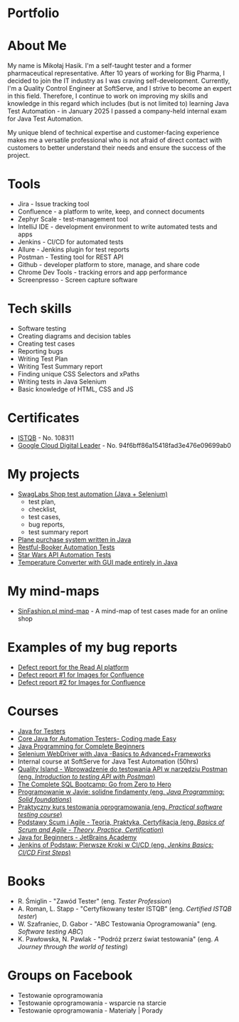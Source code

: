 # Portfolio
# About Me
My name is Mikołaj Hasik. I'm a self-taught tester and a former pharmaceutical representative. After 10 years of working for Big Pharma, I decided to join the IT industry as I was craving self-development. Currently, I'm a Quality Control Engineer at SoftServe, and I strive to become an expert in this field. Therefore, I continue to work on improving my skills and knowledge in this regard which includes (but is not limited to) learning Java Test Automation - in January 2025 I passed a company-held internal exam for Java Test Automation.

My unique blend of technical expertise and customer-facing experience makes me a versatile professional who is not afraid of direct contact with customers to better understand their needs and ensure the success of the project.

# Tools
* Jira - Issue tracking tool
* Confluence - a platform to write, keep, and connect documents
* Zephyr Scale - test-management tool
* IntelliJ IDE - development environment to write automated tests and apps
* Jenkins - CI/CD for automated tests
* Allure - Jenkins plugin for test reports
* Postman - Testing tool for REST API
* Github - developer platform to store, manage, and share code
* Chrome Dev Tools - tracking errors and app performance
* Screenpresso - Screen capture software

# Tech skills
* Software testing
* Creating diagrams and decision tables
* Creating test cases
* Reporting bugs
* Writing Test Plan
* Writing Test Summary report
* Finding unique CSS Selectors and xPaths
* Writing tests in Java Selenium
* Basic knowledge of HTML, CSS and JS

# Certificates
* [ISTQB](https://app.skillsclub.com/credential/52997-93f5676ca8806eab61f7999cdf1ad6c9717ab9bf67f0355332e72731be48b4c6) - No. 108311
* [Google Cloud Digital Leader](https://www.credly.com/badges/016bc1d7-a941-45ec-a298-7728289c653b/public_url) - No. 94f6bff86a15418fad3e476e09699ab0

# My projects
* [SwagLabs Shop test automation (Java + Selenium)](https://github.com/MiketHas/SwagLabsShopTA)
  - test plan,
  - checklist,
  - test cases,
  - bug reports,
  - test summary report
* [Plane purchase system written in Java](https://github.com/MiketHas/Mikolaj_Airport)
* [Restful-Booker Automation Tests](https://github.com/MiketHas/Restful_Booker)
* [Star Wars API Automation Tests](https://github.com/MiketHas/SWAPI)
* [Temperature Converter with GUI made entirely in Java](https://github.com/MiketHas/temperature-converter)

# My mind-maps
* [SinFashion.pl mind-map](https://drive.google.com/file/d/1tx-o5SVhBwrlx3_BXXBwlz_mGsQXk9gG/view?usp=sharing) - A mind-map of test cases made for an online shop

# Examples of my bug reports
* [Defect report for the Read AI platform](https://drive.google.com/file/d/1Rdh7R7xPuJD-umPk4gIEgfD4e617lzRw/view?usp=sharing)
* [Defect report #1 for Images for Confluence](https://drive.google.com/file/d/11L3tBrI-rVhe855T7jZQtdkOR-G9MRGr/view?usp=sharing)
* [Defect report #2 for Images for Confluence](https://drive.google.com/file/d/1LXd5a60gx0B7Guye527qS1TAlL8tROyj/view?usp=sharing)

# Courses
* [Java for Testers](https://softserve.udemy.com/course/java-for-testers-dmitry/learn/lecture/30765410?start=0#overview)
* [Core Java for Automation Testers- Coding made Easy](https://softserve.udemy.com/course/core-java-tutorials/learn/lecture/4957334?start=0#overview)
* [Java Programming for Complete Beginners](https://softserve.udemy.com/course/java-programming-tutorial-for-beginners/learn/lecture/9565750?start=0#overview)
* [Selenium WebDriver with Java -Basics to Advanced+Frameworks](https://softserve.udemy.com/course/selenium-real-time-examplesinterview-questions/learn/lecture/33478524?start=0#overview)
* Internal course at SoftServe for Java Test Automation (50hrs)
* [Quality Island - Wprowadzenie do testowania API w narzędziu Postman (eng. _Introduction to testing API with Postman_)](https://qualityisland.pl/)
* [The Complete SQL Bootcamp: Go from Zero to Hero](https://www.udemy.com/course/the-complete-sql-bootcamp/?srsltid=AfmBOorbwMdgdkCczW1cqp72AJ91zwx6EUyF5XXu0UTvEwX0NiPN8Q39)
* [Programowanie w Javie: solidne findamenty (eng. _Java Programming: Solid foundations_)](https://www.udemy.com/course/programowanie-w-javie-solidne-fundamenty/?srsltid=AfmBOooSRHPgHWGFO2sGxB_oBGR9xAiL2p-IWSY7MxRq_U-w8v_Q1w_t&couponCode=ST21MT121624)
* [Praktyczny kurs testowania oprogramowania (eng. _Practical software testing course_)](https://www.udemy.com/course/praktyczny-kurs-testowania-oprogramowania/?srsltid=AfmBOopvaQ2LELxuq24p-piOKEN_YP8eyqRWVy1oNAkgtBniRcGujWIR&couponCode=ST21MT121624)
* [Podstawy Scum i Agile - Teoria, Praktyka, Certyfikacja (eng. _Basics of Scrum and Agile - Theory, Practice, Certification_)](https://www.udemy.com/course/scrum-podstawy-teoretyczne-praktyczne-certyfikacja/?srsltid=AfmBOoqbMMJo7R9DhCJeiqjfgPW8My4X0IXJCAWcFYOc4qzVureC7ju1&couponCode=ST21MT121624)
* [Java for Beginners - JetBrains Academy](https://lp.jetbrains.com/academy/learn-java/)
* [Jenkins of Podstaw: Pierwsze Kroki w CI/CD (eng. _Jenkins Basics: CI/CD First Steps_)](https://www.udemy.com/course/jenkins-od-podstaw/?srsltid=AfmBOorvTF8aCYyXoRjbBzLlN6Or86YyLbsAL2IwXLH3zh8HdvU9mZiz&couponCode=ST16MT28125CROW)

# Books
* R. Śmiglin - "Zawód Tester" (eng. _Tester Profession_)
* A. Roman, L. Stapp - "Certyfikowany tester ISTQB" (eng. _Certified ISTQB tester_)
* W. Szafraniec, D. Gabor - "ABC Testowania Oprogramowania" (eng. _Software testing ABC_)
* K. Pawłowska, N. Pawlak - "Podróż przerz świat testowania" (eng. _A Journey through the world of testing_)

# Groups on Facebook
* Testowanie oprogramowania
* Testowanie oprogramowania - wsparcie na starcie
* Testowanie oprogramowania - Materiały | Porady
